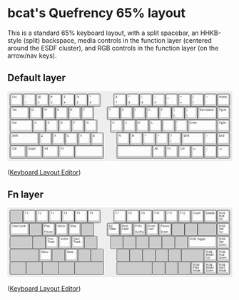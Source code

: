 # bcat's Quefrency 65% layout

This is a standard 65% keyboard layout, with a split spacebar, an HHKB-style
(split) backspace, media controls in the function layer (centered around the
ESDF cluster), and RGB controls in the function layer (on the arrow/nav keys).

## Default layer

![Layout](layer_default.png)

([Keyboard Layout
Editor](http://www.keyboard-layout-editor.com/#/gists/60a262432bb340b37d364a4424f3037b))

## Fn layer

![Layout](layer_fn.png)

([Keyboard Layout
Editor](http://www.keyboard-layout-editor.com/#/gists/59636898946da51f91fb290f8e078b4d))

